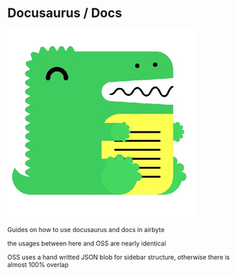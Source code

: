 # Docusaurus / Docs

![isn't he cute?](../../../assets/docs/docusaurus.jpg)

Guides on how to use docusaurus and docs in airbyte

the usages between here and OSS are nearly identical

OSS uses a hand writted JSON blob for sidebar structure, 
otherwise there is almost 100% overlap
